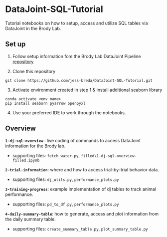 # DataJoint-SQL-Tutorial

Tutorial notebooks on how to setup, access and utilize SQL tables via DataJoint in the Brody Lab.


## Set up

1. Follow setup information fom the Brody Lab DataJoint Pipeline [repository](https://github.com/Brody-Lab/bl_pipeline_python)

2. Clone this repository 

```
git clone https://github.com/jess-breda/DataJoint-SQL-Tutorial.git
```

3. Activate environment created in step 1 & install additional seaborn library
```
conda activate <env name>
pip install seaborn pyarrow openpyxl
```

4. Use your preferred IDE to work through the notebooks.

## Overview

**`1-dj-sql-overview`** : live coding of commands to access DataJoint information for the Brody lab.
* supporting files: `fetch_water.py`, `filled\1-dj-sql-overview-filled.ipynb`

**`2-trial-information`**: where and how to access trial-by-trial behavior data.
* supporting files: `dj_utils.py`, `performance_plots.py`

**`3-training-progress`**: example implementation of dj tables to track animal performance.
* supporting files: `pd_to_df.py`, `performance_plots.py`

**`4-daily-summary-table`**: how to generate, access and plot information from the daily summary table.
* supporting files: `create_summary_table.py`, `plot_summary_table.py`







